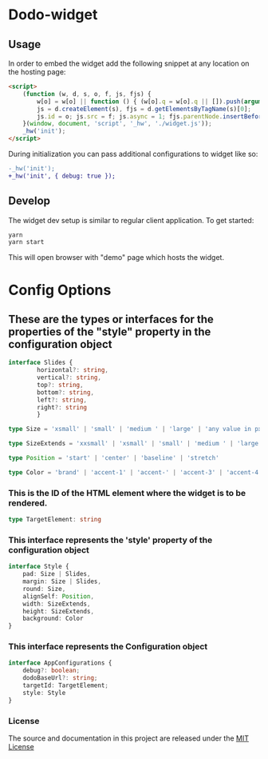 # Dodo-widget

## Usage

In order to embed the widget add the following snippet at any location on the hosting page:

```html
<script>
    (function (w, d, s, o, f, js, fjs) {
        w[o] = w[o] || function () { (w[o].q = w[o].q || []).push(arguments) };
        js = d.createElement(s), fjs = d.getElementsByTagName(s)[0];
        js.id = o; js.src = f; js.async = 1; fjs.parentNode.insertBefore(js, fjs);
    }(window, document, 'script', '_hw', './widget.js'));
    _hw('init');
</script>
```


During initialization you can pass additional configurations to widget like so:

```diff
-_hw('init');
+_hw('init', { debug: true });
```

## Develop

The widget dev setup is similar to regular client application. To get started:

```bash
yarn
yarn start
```

This will open browser with "demo" page which hosts the widget.



# Config Options

## These are the types or interfaces for the properties of the "style" property in the configuration object

```typescript
interface Slides {
        horizontal?: string, 
        vertical?: string,
        top?: string, 
        bottom?: string, 
        left?: string, 
        right?: string
        }

type Size = 'xsmall' | 'small' | 'medium ' | 'large' | 'any value in px'

type SizeExtends = 'xxsmall' | 'xsmall' | 'small' | 'medium ' | 'large' | 'xlarge' | 'xxlarge' | 'any value in px'

type Position = 'start' | 'center' | 'baseline' | 'stretch'

type Color = 'brand' | 'accent-1' | 'accent-' | 'accent-3' | 'accent-4' | 'neutral-1' | 'neutral-2' | 'neutral-3' | 'neutral-4' | 'status-critical' | 'status-error' | 'status-warning' | 'status-ok' | 'status-unknown' | 'status-disabled' | 'light-1' | 'light-2' | 'light-3' | 'light-4' | 'light-5' | 'light-6' | 'dark-1' | 'dark-2' | 'dark-3' | 'dark-4' | 'dark-5' | 'dark- 6'
```


### This is the ID of the HTML element where the widget is to be rendered.

```typescript
type TargetElement: string

```

### This interface represents the 'style' property of the configuration object

```typescript
interface Style {
    pad: Size | Slides,
    margin: Size | Slides,
    round: Size,
    alignSelf: Position,
    width: SizeExtends,
    height: SizeExtends,
    background: Color
}
```

### This interface represents the Configuration object

```typescript
interface AppConfigurations {
    debug?: boolean;
    dodoBaseUrl?: string;
    targetId: TargetElement;
    style: Style
}
```


### License
The source and documentation in this project are released under the [MIT License](LICENSE)
